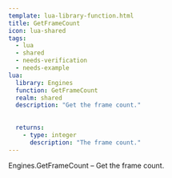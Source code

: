 ```yaml
---
template: lua-library-function.html
title: GetFrameCount
icon: lua-shared
tags:
  - lua
  - shared
  - needs-verification
  - needs-example
lua:
  library: Engines
  function: GetFrameCount
  realm: shared
  description: "Get the frame count."
  
  
  returns:
    - type: integer
      description: "The frame count."
---
```


<div class="lua__search__keywords">
Engines.GetFrameCount &#x2013; Get the frame count.
</div>
